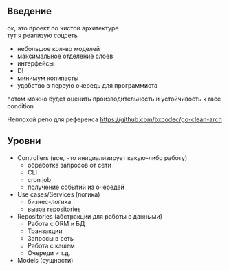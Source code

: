 ## Введение

ок, это проект по чистой архитектуре <br>
тут я реализую соцсеть

- небольшое кол-во моделей
- максимальное отделение слоев
- интерфейсы
- DI
- минимум копипасты
- удобство в первую очередь для программиста

потом можно будет оценить производительность и устойчивость к race condition

Неплохой репо для референса https://github.com/bxcodec/go-clean-arch

## Уровни

- Controllers (все, что инициализирует какую-либо работу)
  - обработка запросов от сети
  - CLI
  - cron job
  - получение событий из очередей
- Use cases/Services (логика)
  - бизнес-логика
  - вызов repositories
- Repositories (абстракции для работы с данными)
  - Работа с ORM и БД
  - Транзакции
  - Запросы в сеть
  - Работа с кэшем
  - Очереди и т.д.
- Models (сущности)

